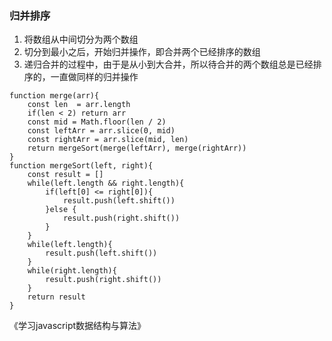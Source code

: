 ### 归并排序
1. 将数组从中间切分为两个数组
2. 切分到最小之后，开始归并操作，即合并两个已经排序的数组
3. 递归合并的过程中，由于是从小到大合并，所以待合并的两个数组总是已经排序的，一直做同样的归并操作
```
function merge(arr){
    const len  = arr.length
    if(len < 2) return arr
    const mid = Math.floor(len / 2)
    const leftArr = arr.slice(0, mid)
    const rightArr = arr.slice(mid, len)
    return mergeSort(merge(leftArr), merge(rightArr))
}
function mergeSort(left, right){
    const result = []
    while(left.length && right.length){
        if(left[0] <= right[0]){
            result.push(left.shift())        
        }else {
            result.push(right.shift())
        }
    }
    while(left.length){
        result.push(left.shift())
    }
    while(right.length){
        result.push(right.shift())
    }
    return result
}
```

《学习javascript数据结构与算法》